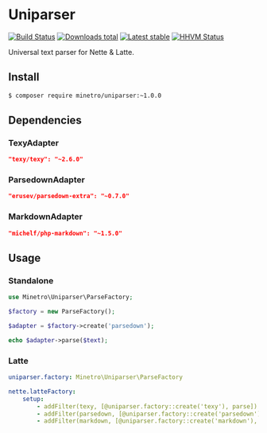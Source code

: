 # Uniparser

[![Build Status](https://travis-ci.org/minetro/uniparser.svg?branch=master)](https://travis-ci.org/minetro/uniparser)
[![Downloads total](https://img.shields.io/packagist/dt/minetro/uniparser.svg?style=flat)](https://packagist.org/packages/minetro/uniparser)
[![Latest stable](https://img.shields.io/packagist/v/minetro/uniparser.svg?style=flat)](https://packagist.org/packages/minetro/uniparser)
[![HHVM Status](https://img.shields.io/hhvm/minetro/uniparser.svg?style=flat)](http://hhvm.h4cc.de/package/minetro/uniparser)

Universal text parser for Nette & Latte.

## Install

```sh
$ composer require minetro/uniparser:~1.0.0
```

## Dependencies

### TexyAdapter
```json
"texy/texy": "~2.6.0"
```

### ParsedownAdapter
```json
"erusev/parsedown-extra": "~0.7.0"
```

### MarkdownAdapter
```json
"michelf/php-markdown": "~1.5.0"
```

## Usage

### Standalone

```php
use Minetro\Uniparser\ParseFactory;

$factory = new ParseFactory();

$adapter = $factory->create('parsedown');

echo $adapter->parse($text);
```

### Latte
        
```yaml
uniparser.factory: Minetro\Uniparser\ParseFactory

nette.latteFactory:
    setup:
        - addFilter(texy, [@uniparser.factory::create('texy'), parse])
        - addFilter(parsedown, [@uniparser.factory::create('parsedown'), parse])
        - addFilter(markdown, [@uniparser.factory::create('markdown'), parse])
```
